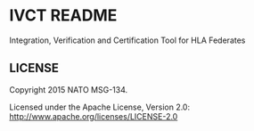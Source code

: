 # IVCT README

Integration, Verification and Certification Tool for HLA Federates

LICENSE
------------

Copyright 2015 NATO MSG-134.

Licensed under the Apache License, Version 2.0: http://www.apache.org/licenses/LICENSE-2.0
